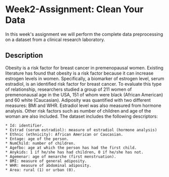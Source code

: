 # Week2-Assignment: Clean Your Data

In this week's assignment we will perform the complete data preprocessing on a dataset from a clinical research laboratory.

## Description

 Obesity is a risk factor for breast cancer in premenopausal women. Existing literature has found that obesity is a risk factor because it can increase estrogen levels in women. Specifically, a biomarker of estrogen level, serum estradiol, is an identified risk factor for breast cancer. To evaluate this type of relationship, researchers studied a group of 211 women of premenonausal age in the USA, 151 of whom were black (African American) and 60 white (Caucasian). Adiposity was quantified with two different measures: BMI and WHR. Estradiol level was also measured from hormone analysis. Other risk factors such as number of children and age of the woman are also included. The dataset includes the following descriptors:

    * Id: identifier.
    * Estrad (serum estradiol): measure of estradiol (hormone analysis)
    * Ethnic (ethnicity): African American or Caucasian.
    * Entage: age of the person.
    * NumChild: number of children.
    * Agefbo: age at which the person has had the first child.
    * Anykids: 1 if he/she has had children, 0 if he/she has not.
    * Agemenar: age of menarche (first menstruation).
    * BMI: measure of general adiposity.
    * WHR: measure of abdominal adiposity.
    * Area: rural (1) or urban (0).
